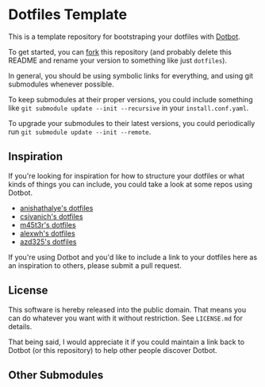 Dotfiles Template
=================

This is a template repository for bootstraping your dotfiles with [Dotbot][dotbot].

To get started, you can [fork][fork] this repository (and probably delete this
README and rename your version to something like just `dotfiles`).

In general, you should be using symbolic links for everything, and using git
submodules whenever possible.

To keep submodules at their proper versions, you could include something like
`git submodule update --init --recursive` in your `install.conf.yaml`.

To upgrade your submodules to their latest versions, you could periodically run
`git submodule update --init --remote`.

Inspiration
-----------

If you're looking for inspiration for how to structure your dotfiles or what
kinds of things you can include, you could take a look at some repos using
Dotbot.

* [anishathalye's dotfiles][anishathalye_dotfiles]
* [csivanich's dotfiles][csivanich_dotfiles]
* [m45t3r's dotfiles][m45t3r_dotfiles]
* [alexwh's dotfiles][alexwh_dotfiles]
* [azd325's dotfiles][azd325_dotfiles]

If you're using Dotbot and you'd like to include a link to your dotfiles here
as an inspiration to others, please submit a pull request.

License
-------

This software is hereby released into the public domain. That means you can do
whatever you want with it without restriction. See `LICENSE.md` for details.

That being said, I would appreciate it if you could maintain a link back to
Dotbot (or this repository) to help other people discover Dotbot.

[dotbot]: https://github.com/anishathalye/dotbot
[fork]: https://github.com/anishathalye/dotfiles_template/fork
[anishathalye_dotfiles]: https://github.com/anishathalye/dotfiles
[csivanich_dotfiles]: https://github.com/csivanich/dotfiles
[m45t3r_dotfiles]: https://github.com/m45t3r/dotfiles
[alexwh_dotfiles]: https://github.com/alexwh/dotfiles
[azd325_dotfiles]: https://github.com/Azd325/dotfiles


Other Submodules
----------------
[cheat]:https://github.com/chrisallenlane/cheat

